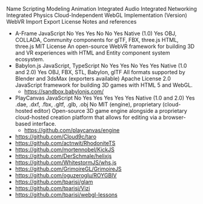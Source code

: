 
Name	Scripting	Modeling	Animation	Integrated Audio	Integrated Networking	Integrated Physics	Cloud-Independent	WebGL Implementation (Version)	WebVR	Import	Export	License	Notes and references
- A-Frame	JavaScript	No	Yes	Yes	No	No	Yes	Native (1.0)	Yes	OBJ, COLLADA, Community components for glTF, FBX, three.js	HTML, three.js	MIT License	An open-source WebVR framework for building 3D and VR experiences with HTML and Entity component system ecosystem.
- Babylon.js	JavaScript, TypeScript	No	Yes	Yes	No	Yes	Yes	Native (1.0 and 2.0)	Yes	OBJ, FBX, STL, Babylon, glTF	All formats supported by Blender and 3dsMax (exporters available)	Apache License 2.0	JavaScript framework for building 3D games with HTML 5 and WebGL.
  - https://sandbox.babylonjs.com/
- PlayCanvas	JavaScript	No	Yes	Yes	Yes	Yes	Yes	Native (1.0 and 2.0)	Yes	.dae, .dxf, .fbx, .gltf, .glb, .obj	No	MIT (engine), proprietary (cloud-hosted editor)	Open-source 3D game engine alongside a proprietary cloud-hosted creation platform that allows for editing via a browser-based interface.
  - https://github.com/playcanvas/engine
- https://github.com/Cloud9c/taro
- https://github.com/actnwit/RhodoniteTS
- https://github.com/mortennobel/KickJS
- https://github.com/DerSchmale/helixjs
- https://github.com/WhitestormJS/whs.js
- https://github.com/GrimoireGL/GrimoireJS
- https://github.com/oguzeroglu/ROYGBIV
- https://github.com/tparisi/glam
- https://github.com/tparisi/Vizi
- https://github.com/tparisi/webgl-lessons